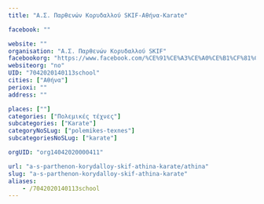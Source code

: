 ```yaml
---
title: "Α.Σ. Παρθενών Κορυδαλλού SKIF-Αθήνα-Karate"

facebook: ""

website: ""
organisation: "Α.Σ. Παρθενών Κορυδαλλού SKIF"
facebookorg: "https://www.facebook.com/%CE%91%CE%A3%CE%A0%CE%B1%CF%81%CE%B8%CE%B5%CE%BD%CF%89%CE%BD-%CE%9A%CE%BF%CF%81%CF%85%CE%B4%CE%B1%CE%BB%CE%BB%CE%BF%CF%8D-SKIF-526846907651194/"
websiteorg: "no"
UID: "7042020140113school"
cities: ["Αθήνα"]
perioxi: ""
address: ""

places: [""]
categories: ["Πολεμικές τέχνες"]
subcategories: ["Karate"]
categoryNoSLug: ["polemikes-texnes"]
subcategoriesNoSLug: ["karate"]

orgUID: "org14042020000411"

url: "a-s-parthenon-korydalloy-skif-athina-karate/athina"
slug: "a-s-parthenon-korydalloy-skif-athina-karate"
aliases:
    - /7042020140113school
---
```





